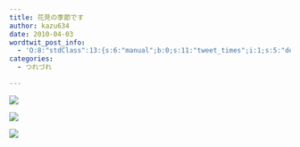 ```yaml
---
title: 花見の季節です
author: kazu634
date: 2010-04-03
wordtwit_post_info:
  - 'O:8:"stdClass":13:{s:6:"manual";b:0;s:11:"tweet_times";i:1;s:5:"delay";i:0;s:7:"enabled";i:1;s:10:"separation";s:2:"60";s:7:"version";s:3:"3.7";s:14:"tweet_template";b:0;s:6:"status";i:2;s:6:"result";a:0:{}s:13:"tweet_counter";i:2;s:13:"tweet_log_ids";a:1:{i:0;i:5209;}s:9:"hash_tags";a:0:{}s:8:"accounts";a:1:{i:0;s:7:"kazu634";}}'
categories:
  - つれづれ

---
```

<div class="section">
<p>
<center>
</center>
</p>
  
<p>
<a href="http://flickr.com/photos/42332031@N02/4486800952/" onclick="__gaTracker('send', 'event', 'outbound-article', 'http://flickr.com/photos/42332031@N02/4486800952/', '');" title="Cherry blossom 3"><img src="http://farm3.static.flickr.com/2703/4486800952_f80a7039ae.jpg" /></a>
</p></p> 
  
<p>
<center>
</center>
</p>
  
<p>
<a href="http://flickr.com/photos/42332031@N02/4486801814/" onclick="__gaTracker('send', 'event', 'outbound-article', 'http://flickr.com/photos/42332031@N02/4486801814/', '');" title="Cherry blossom 1"><img src="http://farm5.static.flickr.com/4062/4486801814_49bf29f68e.jpg" /></a>
</p></p> 
  
<p>
<center>
</center>
</p>
  
<p>
<a href="http://flickr.com/photos/42332031@N02/4486801344/" onclick="__gaTracker('send', 'event', 'outbound-article', 'http://flickr.com/photos/42332031@N02/4486801344/', '');" title="Cherry blossom 2"><img src="http://farm5.static.flickr.com/4038/4486801344_a1729aa9ee.jpg" /></a>
</p></p>
</div>
